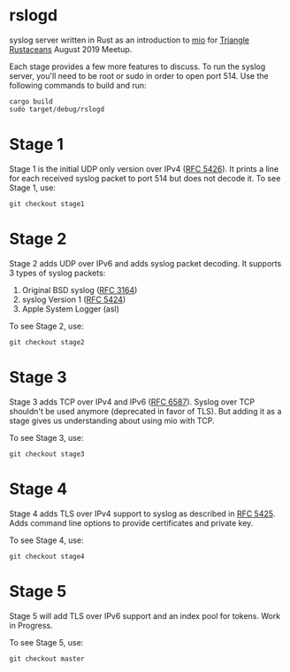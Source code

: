 # rslogd
syslog server written in Rust as an introduction to [mio](https://github.com/tokio-rs/mio) for [Triangle Rustaceans](https://www.meetup.com/triangle-rustaceans/events/mfglwpyzlbjc/) August 2019 Meetup.

Each stage provides a few more features to discuss. To run the syslog server, you'll need to be root or sudo in order to open port 514. Use the following commands to build and run:

```
cargo build
sudo target/debug/rslogd
```

Stage 1
=======
Stage 1 is the initial UDP only version over IPv4 ([RFC 5426](https://tools.ietf.org/html/rfc5426)). It prints a line for each received syslog packet to port 514 but does not decode it. To see Stage 1, use:

```
git checkout stage1
```

Stage 2
=======
Stage 2 adds UDP over IPv6 and adds syslog packet decoding. It supports 3 types of syslog packets:

1. Original BSD syslog ([RFC 3164](https://tools.ietf.org/html/rfc3164))
2. syslog Version 1 ([RFC 5424](https://tools.ietf.org/html/rfc5424))
3. Apple System Logger (asl)

To see Stage 2, use:

```
git checkout stage2
```

Stage 3
=======
Stage 3 adds TCP over IPv4 and IPv6 ([RFC 6587](https://tools.ietf.org/html/rfc6587)). Syslog over TCP shouldn't be used anymore (deprecated in favor of TLS). But adding it as a stage gives us understanding about using mio with TCP.

To see Stage 3, use:

```
git checkout stage3
```

Stage 4
=======
Stage 4 adds TLS over IPv4 support to syslog as described in [RFC 5425](https://tools.ietf.org/html/rfc5425). Adds command line options to provide certificates and private key.

To see Stage 4, use:

```
git checkout stage4
```

Stage 5
=======
Stage 5 will add TLS over IPv6 support and an index pool for tokens. Work in Progress.

To see Stage 5, use:

```
git checkout master
```
